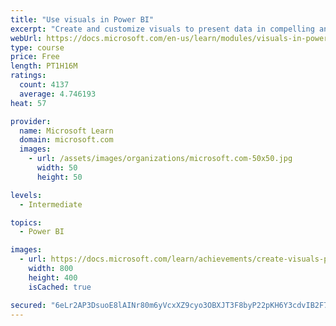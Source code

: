 ```yaml
---
title: "Use visuals in Power BI"
excerpt: "Create and customize visuals to present data in compelling and insightful ways."
webUrl: https://docs.microsoft.com/en-us/learn/modules/visuals-in-power-bi/
type: course
price: Free
length: PT1H16M
ratings:
  count: 4137
  average: 4.746193
heat: 57

provider:
  name: Microsoft Learn
  domain: microsoft.com
  images:
    - url: /assets/images/organizations/microsoft.com-50x50.jpg
      width: 50
      height: 50

levels:
  - Intermediate

topics:
  - Power BI

images:
  - url: https://docs.microsoft.com/learn/achievements/create-visuals-power-bi-desktop-social.png
    width: 800
    height: 400
    isCached: true

secured: "6eLr2AP3DsuoE8lAINr80m6yVcxXZ9cyo3OBXJT3F8byP22pKH6Y3cdvIB2F7tac8FzxWdDQEfL9pt6vVyrXVb4sLVVatwawdrxVx0cDu0FRIBtUd8VxCkxHrjoOzdslF/GEk1oNRhPABE9OBJ9c+30J0HkvApaipb2kzuB5zRP6o+crYH8vWryFJK39NBy8ARXcoCeUIH++XDAUNy5Nwgc47d4FQAmWDLHfFAYlP6/O6gGbwhFkMLah6pSpgHEBc+FBMA55gdqPqGpg/kO3tY8kVwMQTNhYYKQIQ1PcSrFdz2fwqIGz8HflbU7y3nuScifDRSUDNCk2twGL1pbSwkPO2gnQH42+nT1mnPzEdEBC+xLWSARc/qYgvFjMXiSg/Ju42bFpedUrLGlIzyqHKWayX7yXv2ow63D6Z+Gkd1o=;MAUi+iJZyxfXqyNvRwMULA=="
---
```


